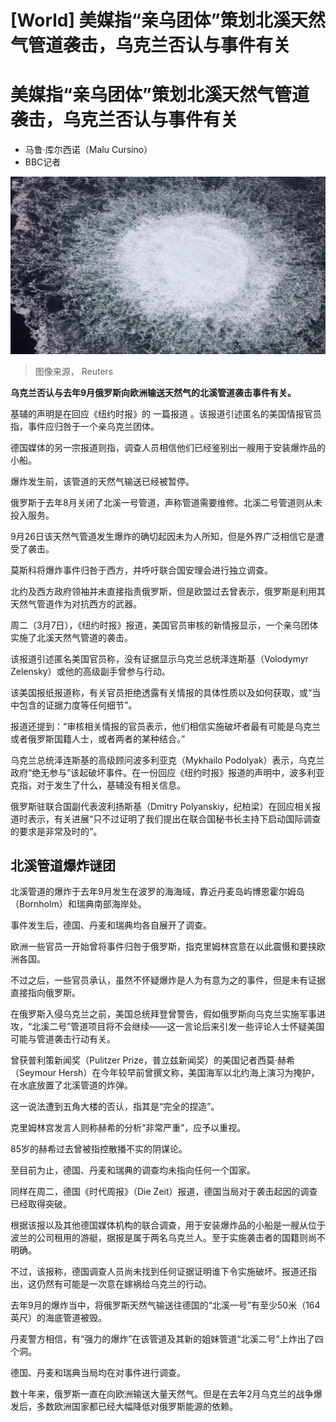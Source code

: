 # [World] 美媒指“亲乌团体”策划北溪天然气管道袭击，乌克兰否认与事件有关

#  美媒指“亲乌团体”策划北溪天然气管道袭击，乌克兰否认与事件有关

  * 马鲁·库尔西诺（Malu Cursino） 
  * BBC记者 


![在波罗的海的瑞典经济区发现的“北溪一号”气体泄漏](_128878689_nord.jpg)

> 图像来源，  Reuters

**乌克兰否认与去年9月俄罗斯向欧洲输送天然气的北溪管道袭击事件有关。**

基辅的声明是在回应《纽约时报》的 一篇报道  。该报道引述匿名的美国情报官员指，事件应归咎于一个亲乌克兰团体。

德国媒体的另一宗报道则指，调查人员相信他们已经鉴别出一艘用于安装爆炸品的小船。

爆炸发生前，该管道的天然气输送已经被暂停。

俄罗斯于去年8月关闭了北溪一号管道，声称管道需要维修。北溪二号管道则从未投入服务。

9月26日该天然气管道发生爆炸的确切起因未为人所知，但是外界广泛相信它是遭受了袭击。

莫斯科将爆炸事件归咎于西方，并呼吁联合国安理会进行独立调查。

北约及西方政府领袖并未直接指责俄罗斯，但是欧盟过去曾表示，俄罗斯是利用其天然气管道作为对抗西方的武器。

周二（3月7日），《纽约时报》报道，美国官员审核的新情报显示，一个亲乌团体实施了北溪天然气管道的袭击。

该报道引述匿名美国官员称，没有证据显示乌克兰总统泽连斯基（Volodymyr Zelensky）或他的高级副手曾参与行动。

该美国报纸报道称，有关官员拒绝透露有关情报的具体性质以及如何获取，或“当中包含的证据力度等任何细节”。

报道还提到：“审核相关情报的官员表示，他们相信实施破坏者最有可能是乌克兰或者俄罗斯国籍人士，或者两者的某种结合。”

乌克兰总统泽连斯基的高级顾问波多利亚克（Mykhailo Podolyak）表示，乌克兰政府“绝无参与”该起破坏事件。在一份回应《纽约时报》报道的声明中，波多利亚克指，对于发生了什么，基辅没有相关信息。

俄罗斯驻联合国副代表波利扬斯基（Dmitry Polyanskiy，纪柏梁）在回应相关报道时表示，有关进展“只不过证明了我们提出在联合国秘书长主持下启动国际调查的要求是非常及时的”。

##  北溪管道爆炸谜团


北溪管道的爆炸于去年9月发生在波罗的海海域，靠近丹麦岛屿博恩霍尔姆岛（Bornholm）和瑞典南部海岸处。

事件发生后，德国、丹麦和瑞典均各自展开了调查。

欧洲一些官员一开始曾将事件归咎于俄罗斯，指克里姆林宫意在以此震慑和要挟欧洲各国。

不过之后，一些官员承认，虽然不怀疑爆炸是人为有意为之的事件，但是未有证据直接指向俄罗斯。

在俄罗斯入侵乌克兰之前，美国总统拜登曾警告，假如俄罗斯向乌克兰实施军事进攻，“北溪二号”管道项目将不会继续——这一言论后来引发一些评论人士怀疑美国可能与管道袭击行动有关。

曾获普利策新闻奖（Pulitzer Prize，普立兹新闻奖）的美国记者西莫·赫希（Seymour Hersh）在今年较早前曾撰文称，美国海军以北约海上演习为掩护，在水底放置了北溪管道的炸弹。

这一说法遭到五角大楼的否认，指其是“完全的捏造”。

克里姆林宫发言人则称赫希的分析“非常严重”，应予以重视。

85岁的赫希过去曾被指控散播不实的阴谋论。

至目前为止，德国、丹麦和瑞典的调查均未指向任何一个国家。

同样在周二，德国《时代周报》（Die Zeit）报道，德国当局对于袭击起因的调查已经取得突破。

根据该报以及其他德国媒体机构的联合调查，用于安装爆炸品的小船是一艘从位于波兰的公司租用的游艇，据报是属于两名乌克兰人。至于实施袭击者的国籍则尚不明确。

不过，该报称，德国调查人员尚未找到任何证据证明谁下令实施破坏。报道还指出，这仍然有可能是一次意在嫁祸给乌克兰的行动。

去年9月的爆炸当中，将俄罗斯天然气输送往德国的“北溪一号”有至少50米（164英尺）的海底管道被毁。

丹麦警方相信，有“强力的爆炸”在该管道及其新的姐妹管道“北溪二号”上炸出了四个洞。

德国、丹麦和瑞典当局均在对事件进行调查。

数十年来，俄罗斯一直在向欧洲输送大量天然气。但是在去年2月乌克兰的战争爆发后，多数欧洲国家都已经大幅降低对俄罗斯能源的依赖。


